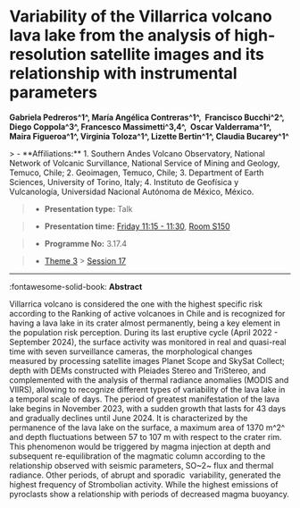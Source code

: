 # Variability of the Villarrica volcano lava lake from the analysis of high-resolution satellite images and its relationship with instrumental parameters

**Gabriela Pedreros^1^, María Angélica Contreras^1^,  Francisco Bucchi^2^, Diego Coppola^3^, Francesco Massimetti^3,4^,  Oscar Valderrama^1^, Maira Figueroa^1^, Virginia Toloza^1^, Lizette Bertin^1^, Claudia Bucarey^1^**

<!-- more -->> - **Affiliations:** 1. Southern Andes Volcano Observatory, National Network of Volcanic Survillance, National Service of Mining and Geology, Temuco, Chile; 2. Geoimagen, Temuco, Chile; 3. Department of Earth Sciences, University of Torino, Italy; 4. Instituto de Geofísica y Vulcanología, Universidad Nacional Autónoma de México, México.

> - **Presentation type:** Talk

> - **Presentation time:** [Friday 11:15 - 11:30](../sessions_comparison.md#__tabbed_4_1), [Room S150](../maps_venue.md#__tabbed_1_2)

> - **Programme No:** 3.17.4

> - [Theme 3](../theme3.md) > [Session 17](../sessions/session-3-17.md)

--- 

:fontawesome-solid-book: **Abstract**

Villarrica volcano is considered the one with the highest specific risk according to the Ranking of active volcanoes in Chile and is recognized for having a lava lake in its crater almost permanently, being a key element in the population risk perception. During its last eruptive cycle (April 2022 - September 2024), the surface activity was monitored in real and quasi-real time with seven surveillance cameras, the morphological changes measured by processing satellite images Planet Scope and SkySat Collect; depth with DEMs constructed with Pleiades Stereo and TriStereo, and complemented with the analysis of thermal radiance anomalies (MODIS and VIIRS), allowing to recognize different types of variability of the lava lake in a temporal scale of days.
The period of greatest manifestation of the lava lake begins in November 2023, with a sudden growth that lasts for 43 days and gradually declines until June 2024. It is characterized by the permanence of the lava lake on the surface, a maximum area of 1370 m^2^ and depth fluctuations between 57 to 107 m with respect to the crater rim. This phenomenon would be triggered by magma injection at depth and subsequent re-equilibration of the magmatic column according to the relationship observed with seismic parameters, SO~2~ flux and thermal radiance. Other periods, of abrupt and sporadic  variability, generated the highest frequency of Strombolian activity. While the highest emissions of pyroclasts show a relationship with periods of decreased magma buoyancy.

